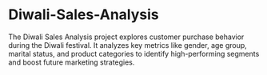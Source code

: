 # Diwali-Sales-Analysis
The Diwali Sales Analysis project explores customer purchase behavior during the Diwali festival. It analyzes key metrics like gender, age group, marital status, and product categories to identify high-performing segments and boost future marketing strategies.
